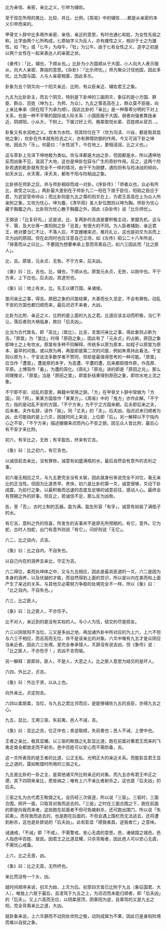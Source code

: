 
比为亲信、亲密，亲比之义，引申为辅佐。

至于现在所用的类比、比较、并比、比例，《周易》中的辅佐……都是从亲密的本义引申而来的。

甲骨文卜辞中比多用作亲密、亲信、亲近的意思，有时也通匕和妣，为女性先祖之称。比字由两个匕所构成，匕原始字义为反人，亦有雌性之义，相对于士之为雄性。如「牝」或「匕牛」为母牛，「牡」为公牛。由于匕有女性之义，造字之初是以两个女性在一起来表达人的亲密之状。

《彖传》：「比，辅也，下顺从也。」比卦为小方国顺从于大国，小人向大人表示服从，向大人亲密、靠拢的意思。《杂卦》：「比乐师忧。」师为聚众讨伐他国，因此多忧。比为国与国、人与人亲密相善，因此多乐。

卦象为五个阴爻向一个阳爻亲近、比附，有众臣亲近、辅佐君王之象。

九五为比卦卦主，而五个阴爻，特别是下卦坤的三画阴爻，象征的是小方国、群臣、群众、百姓（坤为土、为邦、为众）。九五之尊高高在上，群众莫不臣服，向上亲比奉承（阴在阳下为承为顺）。因此比卦的「亲比」是一种尊卑分明的下对上关系，也是一种不平等的国际或人际关系：小国臣服于大国，弱者向强者靠拢亲近，阴顺阳，小从大，下附上。下属讨好上司、晚辈取悦长辈、百姓顺从官员…。

卦象又有水润地之义。坎本为水险，但其险位在下（坎为沟渎、川谷，都是取其低地之象），坎卦在外本就有险去之义，亦有屏障防御的作用，今又可润下卦之坤地，因此为「乐」。何晏曰：「水性润下，今在地上，更相浸润，比之义也。」

这与萃卦上兑泽下坤地极为类似。坎与泽都是大凶之卦，但因都是水，所以遇坤地反而凶象不见，滋润了大地，这也是坤卦包容与广生的奇妙作用。反之，这两个险卦若遇到乾卦就有完全不一样的情况，由于干为刚健，遇险则有与险决战的倾向，如天水讼，水天需，泽天夬，都有干阳与险相战之象。

比卦排在师卦之后，并与师卦相综而成一对卦。《序卦传》：「师者众也，众必有所比，故受之以比。」两卦最大差别在于师卦九二一阳在下居于臣位，阳刚之臣应于君，为武官受命帅众；而比卦则是九五之尊的阳爻在上，为君王高高在上为众人所亲附之象。又坎为忧心，坤为腹，《清华简》圣人卦位图则以坤为胸。师卦为忧心藏于胸腹之内，比卦则为忧心散于胸腹之外，因此《杂卦传》说「比乐师忧」。

王弼说：「比复好先。」这是说，比、复两卦的吉道是要积极主动，掌握先机，这与干、需，及大壮等一类阳刚之卦「忌首」有很大的不同。为人臣者辅助、亲近君王，绝对要当仁不让，不落人后，不宜姗姗来迟，推托礼让，这也是初爻为吉而上爻为凶的原因。但在此同时也应注意自己立场，如《左传》昭公二十八年所说，「择善而从之曰比」，不要因为想要奉承上意而背离自己，如六三因此而「比之匪人」。

比，吉。原筮，元永贞，无咎。不宁方来，后夫凶。

《彖》曰：比，吉也。比，辅也，下顺从也。原筮元永贞，无咎，以刚中也。不宁方来，上下应也。后夫凶，其道穷也。

《象》曰：地上有水，比。先王以建万国，亲诸侯。

筮问亲比之事，得吉。原田之象的问筮结果，大善而长久坚定，不会有罪咎。动乱不安的方国也都归顺而来，最后迟迟不来者，大凶。

比卦为比附、亲近之义，比附的是上面的九五之君。比道应该主动而积极，当仁不让。落后者则大祸临身，故曰「后夫凶」。

比当为古代筮名，即「巫比」（筮比）。比吉，言筮问亲比之事，得此象则占断为吉。「原筮」为「筮比」时得「原田之象」，因此有了「元永贞」的占断，原田之象即坤土之上有坎水。原筮有多种不同解释，传统多以原为原本，如程子以原筮为原本、最早的问筮。或以原为再，再筮即是第二次的问筮，例如朱熹持此看法。干宝则以原为卜，干宝说法多数学者不赞同，但却是最值得思考的一种可能。「原筮」应当作「邍筮」，邍是原的本字，为高邍、平邍的邍，后来都假借作原，作高原、平原。上博简作「备」，为邍的简化。《周礼》「原兆」讲的即是「原田之兆」，那么同理推论，「原筮」当是「原田之筮」，即筮卦结果得到原田之象，即坎水地上流之象。

不宁即不安、动乱的意思，典籍中常用之辞。「方」在甲骨文卜辞中常做为「方国」，同「邦」，某某方国皆作「某某方」，《周易》中的「鬼方」亦作此解。「不宁方」指的是动乱不安的方国，「不宁方来」为不宁之方国来朝。后夫即后来之夫，后来者。夫作名辞，读作「肤」，同「丈夫」的「夫」。后夫凶，指迟迟未归顺者为凶，此可能指的是上六爻，因就时间上来说，上位即「后」。另一解释以不宁指内心之不安，「不宁方来」描述姗姗来迟而内心不安之貌，因见众人皆比附，最后心有不安才来比附。

初六，有孚比之，无咎；有孚盈缶，终来有它吉。

《象》曰：比之初六，有它吉也。

以诚信前去亲比，没有罪咎。诚意有如盛满瓶的水，最后自然会有意外的吉利之事。

初六毫无相应之爻，与九五更完全没有关联，因此就身份来说完全不对位，毫无亲比的正当性。但因为比道贵早、贵快，初六是比卦的第一爻，诚意很够，爻动下卦成震，为前行之象，以最积极而迅速的态度及足够的诚意前往，感动人心。最终会有预期之外的好事。但反之，若诚信不足，那么反为凶咎。

缶，音「否」，古时土制的瓦器。盈为满。盈缶形容「有孚」，诚意有如装了满瓶子的水。

有它吉，意料之外的惊喜，所发生的吉事并不是原先所预期的。有它，意外。它为蛇，古时人怕蛇，出门有意外则说「有它」，问好则说「无它」。

六二，比之自内，贞吉。

《象》曰：比之自内，不自失也。

以自己内在的涵养去亲比，守正为吉。

六二得位，柔而处坤体之中，又与九五相应，因此是最具臣道的一爻。六二是因为本身的涵养，以及优越的才能，而自然得到上面的赏识，所以是以内在美而和上面产生了亲近的关系，与其他爻必需努力争取的处境完全不一样。所以《象》曰：「比之自内，不自失也。」

六三，比之匪人。

《象》曰：比之匪人，不亦伤乎。

比不对人，亲近到的是没有实权的人。与小人为伍，结交的尽是损友。

六三以阴居阳不当位，三又是多凶之地，再加诸外卦中所对应的为上六，上六不但与六三不相应，而且高而无位，并不是该亲比的对象。六爻中唯有九五才是众阴应当亲近者。因此六三处境，是完全奉承错人。爻辞没有说吉凶，但《象传》说：「比之匪人，不亦伤乎！」吉凶不言而喻。

另一解释：匪即非。匪人，不是人，大恶之人。比之匪人意思为结交的是坏人。

六四，外比之，贞吉。

《象》曰：外比于贤，以从上也。

向外亲比，贞定则吉。

六四以柔居柔，当位，与九五之君比邻而应，是能够辅佐九五的良臣，亦得九五之心。

九五，显比，王用三驱，失前禽。邑人不诫，吉。

《象》曰：显比之吉，位正中也；舍逆取顺，失前禽也；邑人不诫，上使中也。

王者之亲比，极其显耀。以三驱的畋猎之礼彰显比道，跑在前面对著君王而来的飞禽走兽全都放走而不射杀。邑中百姓可以安心而不需防备，吉。

这一爻所表现的是王者的比道，公正无私、光明正大的亲近关系。而能彰显君王显比之道的，莫如畋猎时所用的三驱之礼。

九五是比卦的一卦之主，是其他诸爻所比附亲近的对象。而九五亦有君王中正之德，其下四阴来亲比，悉皆纳之；唯有上六不亲比者射杀之，这也是「后夫凶」的后夫。

三驱之礼为古代君王畋猎之礼，会历经三次驱逐，所以说「三驱」。三驱时，三面合围，网开一面，只取背对我而逃去的。「三驱」之时在三面合围之下，跑在前面的即是向我而来者，这些跑在前面者不但可免被射杀，还可跑出围门，所以说「失前禽」。而背我而逃去的，也是跑在后面的，不但会遇上围栏而无法逃去，还将遭到射杀，这也是卦辞说的「后夫凶」。此有彰显「顺我者昌，逆我者亡」之意味。

诫通戒，「不诫」即「不戒」，不需警戒，安心无虞的意思。邑，诸侯国之城邑。邑人指邑中百姓、居民。因君王之比道显耀，只杀背叛者，因此邑人可以安心无虞，不需忧心戒备。

上六，比之无首，凶。

《象》曰：比之无首，无所终也。

亲比而没有一个头，凶。

就时间顺序来说，初爻为始，上爻为后。初至四爻皆已比附于九五（象征国君、大人），唯独上六居于最后，且凌驾于九五之上，为迟迟而未能归顺者，即「后夫凶」的「后夫」。又上六高而无位，以阴柔居顶，阴乘阳为逆，且乘驾的又是九五之阳。完全背离亲比之道，大凶。

就卦象来说，上六爻静而不动则处坎险之极，动则成巽为不果，因此已是身陷险境而难以自拔之象。